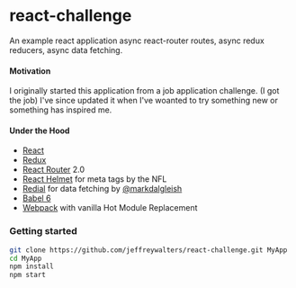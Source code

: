 # react-challenge

An example react application async react-router routes, async redux reducers, async data fetching.

#### Motivation
I originally started this application from a job application challenge. (I got the job) I've since updated it when I've woanted to try something new or something has inspired me.

#### Under the Hood
 - [React](https://github.com/facebook/react)
 - [Redux](https://github.com/reactjs/redux)
 - [React Router](https://github.com/reactjs/react-router) 2.0
 - [React Helmet](https://github.com/nfl/react-helmet) for meta tags by the NFL
 - [Redial](https://github.com/markdalgleish/redial) for data fetching by [@markdalgleish](https://twitter.com/markdalgleish)
 - [Babel 6](https://github.com/babel/babel)
 - [Webpack](https://github.com/webpack/webpack) with vanilla Hot Module Replacement

### Getting started
```bash
git clone https://github.com/jeffreywalters/react-challenge.git MyApp
cd MyApp
npm install
npm start
```
